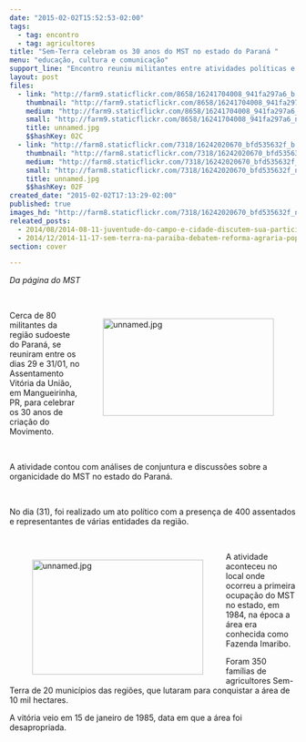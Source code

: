 ```yaml
---
date: "2015-02-02T15:52:53-02:00"
tags:
  - tag: encontro
  - tag: agricultores
title: "Sem-Terra celebram os 30 anos do MST no estado do Paraná "
menu: "educação, cultura e comunicação"
support_line: "Encontro reuniu militantes entre atividades políticas e culturais "
layout: post
files:
  - link: "http://farm9.staticflickr.com/8658/16241704008_941fa297a6_b.jpg"
    thumbnail: "http://farm9.staticflickr.com/8658/16241704008_941fa297a6_t.jpg"
    medium: "http://farm9.staticflickr.com/8658/16241704008_941fa297a6_z.jpg"
    small: "http://farm9.staticflickr.com/8658/16241704008_941fa297a6_n.jpg"
    title: unnamed.jpg
    $$hashKey: 02C
  - link: "http://farm8.staticflickr.com/7318/16242020670_bfd535632f_b.jpg"
    thumbnail: "http://farm8.staticflickr.com/7318/16242020670_bfd535632f_t.jpg"
    medium: "http://farm8.staticflickr.com/7318/16242020670_bfd535632f_z.jpg"
    small: "http://farm8.staticflickr.com/7318/16242020670_bfd535632f_n.jpg"
    title: unnamed.jpg
    $$hashKey: 02F
created_date: "2015-02-02T17:13:29-02:00"
published: true
images_hd: "http://farm8.staticflickr.com/7318/16242020670_bfd535632f_n.jpg"
releated_posts:
  - 2014/08/2014-08-11-juventude-do-campo-e-cidade-discutem-sua-participacao-nas-lutas-populares.md
  - 2014/12/2014-11-17-sem-terra-na-paraiba-debatem-reforma-agraria-popular-em-encontro.md
section: cover

---
```

<p><em>Da p&aacute;gina do MST</em></p>

<p>&nbsp;</p>

<figure class="image" style="float:right"><img alt="unnamed.jpg" height="171" src="http://farm8.staticflickr.com/7318/16242020670_bfd535632f_b.jpg" width="300" />
<figcaption></figcaption>
</figure>

<p>Cerca de 80 militantes da regi&atilde;o sudoeste do Paran&aacute;, se reuniram entre os dias 29 e 31/01, no Assentamento Vit&oacute;ria da Uni&atilde;o, em Mangueirinha, PR, para celebrar os 30 anos de cria&ccedil;&atilde;o do Movimento.</p>

<p>&nbsp;</p>

<p>A atividade contou com an&aacute;lises de conjuntura e discuss&otilde;es sobre a organicidade do MST no estado do Paran&aacute;.</p>

<p>&nbsp;</p>

<p>No dia (31), foi realizado um ato pol&iacute;tico com a presen&ccedil;a de 400 assentados e representantes de v&aacute;rias entidades da regi&atilde;o.</p>

<p>&nbsp;</p>

<figure class="image" style="float:left"><img alt="unnamed.jpg" height="202" src="http://farm9.staticflickr.com/8658/16241704008_941fa297a6_b.jpg" width="300" />
<figcaption></figcaption>
</figure>

<p>A atividade aconteceu no local onde ocorreu a primeira ocupa&ccedil;&atilde;o do MST no estado, em 1984, na &eacute;poca a &aacute;rea era conhecida como Fazenda Imaribo.</p>

<p>Foram 350 fam&iacute;lias de agricultores Sem-Terra de 20 munic&iacute;pios das regi&otilde;es, que lutaram para conquistar a &aacute;rea de 10 mil hectares.</p>

<p>A vit&oacute;ria veio em 15 de janeiro de 1985, data em que a &aacute;rea foi desapropriada.</p>
